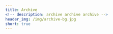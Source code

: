 ```yaml
---
title: Archive
<!-- description: archive archive archive -->
header_img: /img/archive-bg.jpg
short: true
---
```


